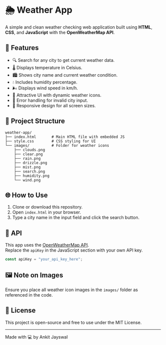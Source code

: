 # 🌦️ Weather App

A simple and clean weather checking web application built using **HTML**, **CSS**, and **JavaScript** with the **OpenWeatherMap API**.

## 🚀 Features

- 🔍 Search for any city to get current weather data.
- 🌡️ Displays temperature in Celsius.
- 🏙️ Shows city name and current weather condition.
- 💧 Includes humidity percentage.
- 🌬️ Displays wind speed in km/h.
- 🎨 Attractive UI with dynamic weather icons.
- 🛑 Error handling for invalid city input.
- 📱 Responsive design for all screen sizes.

## 📁 Project Structure

```
weather-app/
├── index.html       # Main HTML file with embedded JS
├── style.css        # CSS styling for UI
└── images/          # Folder for weather icons
    ├── clouds.png
    ├── clear.png
    ├── rain.png
    ├── drizzle.png
    ├── mist.png
    ├── search.png
    ├── humidity.png
    └── wind.png
```

## 🌐 How to Use

1. Clone or download this repository.
2. Open `index.html` in your browser.
3. Type a city name in the input field and click the search button.

## 🔧 API

This app uses the [OpenWeatherMap API](https://openweathermap.org/api).  
Replace the `apiKey` in the JavaScript section with your own API key.

```js
const apiKey = "your_api_key_here";
```

## 🖼️ Note on Images

Ensure you place all weather icon images in the `images/` folder as referenced in the code.

## 📜 License

This project is open-source and free to use under the MIT License.

---

Made with 💻 by Ankit Jayswal

